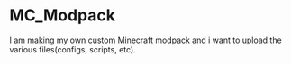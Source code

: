 # MC_Modpack
I am making my own custom Minecraft modpack and i want to upload the various files(configs, scripts, etc).
